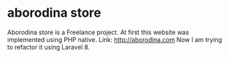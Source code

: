 # aborodina store 
Aborodina store is a Freelance project. At first this website was implemented using PHP native. 
Link: http://aborodina.com
Now I am trying to refactor it using Laravel 8.
